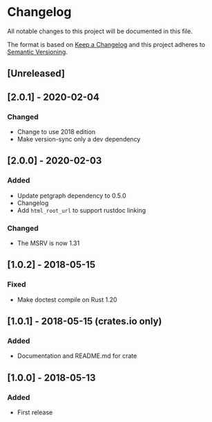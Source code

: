 # Changelog

All notable changes to this project will be documented in this file.

The format is based on [Keep a Changelog](http://keepachangelog.com/en/1.0.0/)
and this project adheres to [Semantic Versioning](http://semver.org/spec/v2.0.0.html).

## [Unreleased]

## [2.0.1] - 2020-02-04

### Changed

* Change to use 2018 edition
* Make version-sync only a dev dependency

## [2.0.0] - 2020-02-03

### Added

* Update petgraph dependency to 0.5.0
* Changelog
* Add `html_root_url` to support rustdoc linking

### Changed

* The MSRV is now 1.31

## [1.0.2] - 2018-05-15

### Fixed

* Make doctest compile on Rust 1.20

## [1.0.1] - 2018-05-15 (crates.io only)

### Added

* Documentation and README.md for crate

## [1.0.0] - 2018-05-13

### Added

* First release
